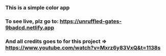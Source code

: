 ### This is a simple color app
### To see live, plz go to: https://unruffled-gates-9badcd.netlify.app
### And all credits goes to for this project => https://www.youtube.com/watch?v=Mxrz6y83VxQ&t=1138s
